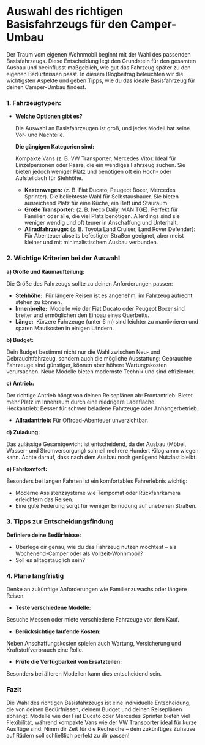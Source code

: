 # Auswahl des richtigen Basisfahrzeugs für den Camper-Umbau

Der Traum vom eigenen Wohnmobil beginnt mit der Wahl des passenden Basisfahrzeugs. Diese Entscheidung legt den Grundstein für den gesamten Ausbau und beeinflusst maßgeblich, wie gut das Fahrzeug später zu den eigenen Bedürfnissen passt. In diesem Blogbeitrag beleuchten wir die wichtigsten Aspekte und geben Tipps, wie du das ideale Basisfahrzeug für deinen Camper-Umbau findest.

### 1. Fahrzeugtypen:

- **Welche Optionen gibt es?**

  Die Auswahl an Basisfahrzeugen ist groß, und jedes Modell hat seine Vor- und Nachteile.

  **Die gängigen Kategorien sind:**

  Kompakte Vans (z. B. VW Transporter, Mercedes Vito): Ideal für Einzelpersonen oder Paare, die ein wendiges Fahrzeug suchen. Sie bieten jedoch weniger Platz und benötigen oft ein Hoch- oder Aufstelldach für Stehhöhe.

  - **Kastenwagen:** (z. B. Fiat Ducato, Peugeot Boxer, Mercedes Sprinter). Die beliebteste Wahl für Selbstausbauer. Sie bieten ausreichend Platz für eine Küche, ein Bett und Stauraum.
  - **Große Transporter:** (z. B. Iveco Daily, MAN TGE). Perfekt für Familien oder alle, die viel Platz benötigen. Allerdings sind sie weniger wendig und oft teurer in Anschaffung und Unterhalt.
  - **Allradfahrzeuge:** (z. B. Toyota Land Cruiser, Land Rover Defender): Für Abenteuer abseits befestigter Straßen geeignet, aber meist kleiner und mit minimalistischem Ausbau verbunden.

### 2. Wichtige Kriterien bei der Auswahl

**a) Größe und Raumaufteilung:**

Die Größe des Fahrzeugs sollte zu deinen Anforderungen passen:

- **Stehhöhe:**
   Für längere Reisen ist es angenehm, im Fahrzeug aufrecht stehen zu können.
- **Innenbreite:**
   Modelle wie der Fiat Ducato oder Peugeot Boxer sind breiter und ermöglichen den Einbau eines Querbetts.
- **Länge:**
   Kürzere Fahrzeuge (unter 6 m) sind leichter zu manövrieren und sparen Mautkosten in einigen Ländern.

**b) Budget:**

Dein Budget bestimmt nicht nur die Wahl zwischen Neu- und Gebrauchtfahrzeug, sondern auch die mögliche Ausstattung:
Gebrauchte Fahrzeuge sind günstiger, können aber höhere Wartungskosten verursachen.
Neue Modelle bieten modernste Technik und sind effizienter.

**c) Antrieb:**

Der richtige Antrieb hängt von deinen Reiseplänen ab:
Frontantrieb: Bietet mehr Platz im Innenraum durch eine niedrigere Ladefläche.
Heckantrieb: Besser für schwer beladene Fahrzeuge oder Anhängerbetrieb.

- **Allradantrieb:** Für Offroad-Abenteuer unverzichtbar.

**d) Zuladung:**

Das zulässige Gesamtgewicht ist entscheidend, da der Ausbau (Möbel, Wasser- und Stromversorgung) schnell mehrere Hundert Kilogramm wiegen kann. Achte darauf, dass nach dem Ausbau noch genügend Nutzlast bleibt.

**e) Fahrkomfort:**

Besonders bei langen Fahrten ist ein komfortables Fahrerlebnis wichtig:

- Moderne Assistenzsysteme wie Tempomat oder Rückfahrkamera erleichtern das Reisen.
- Eine gute Federung sorgt für weniger Ermüdung auf unebenen Straßen.

### 3. Tipps zur Entscheidungsfindung

**Definiere deine Bedürfnisse:**

- Überlege dir genau, wie du das Fahrzeug nutzen möchtest – als Wochenend-Camper oder als Vollzeit-Wohnmobil?
- Soll es alltagstauglich sein?

### 4. Plane langfristig

Denke an zukünftige Anforderungen wie Familienzuwachs oder längere Reisen.

- **Teste verschiedene Modelle:**

Besuche Messen oder miete verschiedene Fahrzeuge vor dem Kauf.

- **Berücksichtige laufende Kosten:**

Neben Anschaffungskosten spielen auch Wartung, Versicherung und Kraftstoffverbrauch eine Rolle.

- **Prüfe die Verfügbarkeit von Ersatzteilen:**

Besonders bei älteren Modellen kann dies entscheidend sein.

### Fazit

Die Wahl des richtigen Basisfahrzeugs ist eine individuelle Entscheidung, die von deinen Bedürfnissen, deinem Budget und deinen Reiseplänen abhängt. Modelle wie der Fiat Ducato oder Mercedes Sprinter bieten viel Flexibilität, während kompakte Vans wie der VW Transporter ideal für kurze Ausflüge sind. Nimm dir Zeit für die Recherche – dein zukünftiges Zuhause auf Rädern soll schließlich perfekt zu dir passen!
